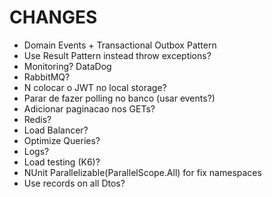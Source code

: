 # CHANGES

- Domain Events + Transactional Outbox Pattern
- Use Result Pattern instead throw exceptions?
- Monitoring? DataDog
- RabbitMQ?
- N colocar o JWT no local storage?
- Parar de fazer polling no banco (usar events?)
- Adicionar paginacao nos GETs?
- Redis?
- Load Balancer?
- Optimize Queries?
- Logs?
- Load testing (K6)?
- NUnit Parallelizable(ParallelScope.All) for fix namespaces
- Use records on all Dtos?
